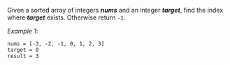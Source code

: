 Given a sorted array of integers ***nums*** and an integer ***target***, find the index where ***target*** exists. Otherwise return `-1`.

*Example 1*:

```
nums = [-3, -2, -1, 0, 1, 2, 3]
target = 0
result = 3
```
